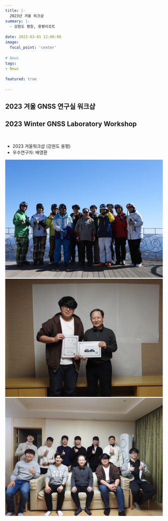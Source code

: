 ```yaml
---
title: |-
  2023년 겨울 워크샵
summary: |-
  - 강원도 평창, 용평리조트

date: 2023-03-01 12:00:00
image:
  focal_point: 'center'

# News
tags: 
- News

featured: true

---
```


## 2023 겨울 GNSS 연구실 워크샵
## 2023 Winter GNSS Laboratory Workshop

</br>

- 2023 겨울워크샵 (강원도 용평)
- 우수연구자: 배영환

 ![featuered](featured.jpg)
 ![230301-fig1](fig1.jpg)
 ![230301-fig2](fig2.jpg)